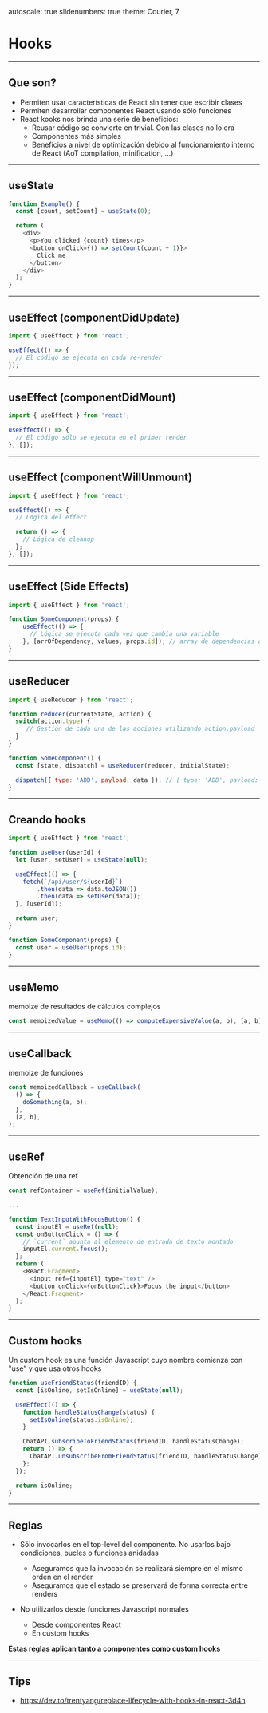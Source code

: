 autoscale: true
slidenumbers: true
theme: Courier, 7

# Hooks

---

## Que son?

- Permiten usar características de React sin tener que escribir clases
- Permiten desarrollar componentes React usando sólo funciones
- React kooks nos brinda una serie de beneficios:
  - Reusar código se convierte en trivial. Con las clases no lo era
  - Componentes más simples
  - Beneficios a nivel de optimización debido al funcionamiento interno de React (AoT compilation, minification, ...)

---

## useState

```javascript
function Example() {
  const [count, setCount] = useState(0);

  return (
    <div>
      <p>You clicked {count} times</p>
      <button onClick={() => setCount(count + 1)}>
        Click me
      </button>
    </div>
  );
}
```

---

## useEffect (componentDidUpdate)

```javascript
import { useEffect } from 'react';

useEffect(() => {
  // El código se ejecuta en cada re-render
});
```

---

## useEffect (componentDidMount)

```javascript
import { useEffect } from 'react';

useEffect(() => {
  // El código sólo se ejecuta en el primer render
}, []);
```

---

## useEffect (componentWillUnmount)

```javascript
import { useEffect } from 'react';

useEffect(() => {
  // Lógica del effect

  return () => {
    // Lógica de cleanup
  };
}, []);
```

---

## useEffect (Side Effects)

```javascript
import { useEffect } from 'react';

function SomeComponent(props) { 
    useEffect(() => {
      // Lógica se ejecuta cada vez que cambia una variable
    }, [arrOfDependency, values, props.id]); // array de dependencias a checkear en cada render
}
```

---

## useReducer

```javascript
import { useReducer } from 'react';

function reducer(currentState, action) {
  switch(action.type) {
     // Gestión de cada una de las acciones utilizando action.payload
  }
}

function SomeComponent() {
  const [state, dispatch] = useReducer(reducer, initialState);

  dispatch({ type: 'ADD', payload: data }); // { type: 'ADD', payload: data } se pasa al reducer como la `action`
}
```

---

## Creando hooks

```javascript
import { useEffect } from 'react';

function useUser(userId) {
  let [user, setUser] = useState(null);

  useEffect(() => {
    fetch(`/api/user/${userId}`)
        .then(data => data.toJSON())
        .then(data => setUser(data));
  }, [userId]);

  return user;
}

function SomeComponent(props) {
  const user = useUser(props.id);
}
```

---

## useMemo

memoize de resultados de cálculos complejos

```javascript
const memoizedValue = useMemo(() => computeExpensiveValue(a, b), [a, b]);
```

---

## useCallback 

memoize de funciones

```javascript
const memoizedCallback = useCallback(
  () => {
    doSomething(a, b);
  },
  [a, b],
);
```

---

## useRef

Obtención de una ref

```javascript
const refContainer = useRef(initialValue);

...

function TextInputWithFocusButton() {
  const inputEl = useRef(null);
  const onButtonClick = () => {
    // `current` apunta al elemento de entrada de texto montado
    inputEl.current.focus();
  };
  return (
    <React.Fragment>
      <input ref={inputEl} type="text" />
      <button onClick={onButtonClick}>Focus the input</button>
    </React.Fragment>
  );
}
```

---

## Custom hooks

Un custom hook es una función Javascript cuyo nombre comienza con "use" y que usa otros hooks

```javascript
function useFriendStatus(friendID) {
  const [isOnline, setIsOnline] = useState(null);

  useEffect(() => {
    function handleStatusChange(status) {
      setIsOnline(status.isOnline);
    }

    ChatAPI.subscribeToFriendStatus(friendID, handleStatusChange);
    return () => {
      ChatAPI.unsubscribeFromFriendStatus(friendID, handleStatusChange);
    };
  });

  return isOnline;
}
```

---

## Reglas

- Sólo invocarlos en el top-level del componente. No usarlos bajo condiciones, bucles o funciones anidadas
  - Aseguramos que la invocación se realizará siempre en el mismo orden en el render
  - Aseguramos que el estado se preservará de forma correcta entre renders

- No utilizarlos desde funciones Javascript normales
  - Desde componentes React
  - En custom hooks

**Estas reglas aplican tanto a componentes como custom hooks**

---

## Tips

- https://dev.to/trentyang/replace-lifecycle-with-hooks-in-react-3d4n
